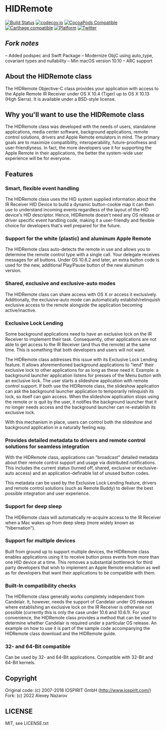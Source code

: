 # HIDRemote

[![Build Status](https://app.travis-ci.com/nzrsky/HIDRemote.svg?branch=master)](https://app.travis-ci.com/nzrsky/HIDRemote)
[![codecov.io](https://codecov.io/github/nzrsky/HIDRemote/coverage.svg?branch=master)](https://codecov.io/github/nzrsky/HIDRemote?branch=master)
[![CocoaPods Compatible](https://img.shields.io/cocoapods/v/HIDRemote.svg)](https://cocoapods.org/pods/HIDRemote)
[![Carthage compatible](https://img.shields.io/badge/Carthage-compatible-4BC51D.svg?style=flat)](https://github.com/Carthage/Carthage)
[![Platform](https://img.shields.io/cocoapods/p/HIDRemote.svg?style=flat)](http://cocoadocs.org/docsets/HIDRemote)
[![Twitter](https://img.shields.io/badge/twitter-@nzrsky-blue.svg?style=flat)](http://twitter.com/nzrsky)

## *Fork notes*
– Added podspec and Swift Package
– Modernize ObjC using auto_type, covariant types and nullability
– Min macOS version 10.10
– ARC support

## About the HIDRemote class

The HIDRemote Objective-C class provides your application with access to the Apple Remote IR Receiver under OS X 10.4 (Tiger) up to OS X 10.13 (High Sierra). It is available under a BSD-style license.

## Why you'll want to use the HIDRemote class

The HIDRemote class was developed with the needs of users, standalone applications, media center software, background applications, remote control solutions, drivers and Apple Remote emulators in mind. The primary goals are to maximize compatibility, interoperability, future-proofness and user-friendlyness. In fact, the more developers use it for supporting the Apple Remote in their applications, the better the system-wide user experience will be for everyone.

## Features

### Smart, flexible event handling
The HIDRemote class uses the HID system supplied information about the IR Receiver HID Device to build a dynamic button-cookie map it can then use to understand incoming events regardless of the layout of the HID device's HID descriptor. Hence, HIDRemote doesn't need any OS release or driver specific event handling code, making it a user-friendly and flexible choice for developers that's well prepared for the future.

### Support for the white (plastic) and aluminum Apple Remote
The HIDRemote class auto-detects the remote in use and allows you to determine the remote control type with a single call. Your delegate receives messages for all buttons. Under OS 10.6.2 and later, an extra button code is used for the new, additional Play/Pause button of the new aluminum version.

### Shared, exclusive and exclusive-auto modes
The HIDRemote class can share access with OS X or access it exclusively. Additionally, the exclusive-auto mode can automatically establish/relinquish exclusive access to the remote alongside the application becoming active/inactive.

### Exclusive Lock Lending
Some background applications need to have an exclusive lock on the IR Receiver to implement their task. Consequently, other applications are not able to get access to the IR Receiver (and thus the remote) at the same time. This is something that both developers and users will not want.

The HIDRemote class addresses this issue with its Exclusive Lock Lending feature. It allows aforementioned background applications to "lend" their exclusive lock to other applications for as long as these need it. Example: a background launcher application listens for presses of the Menu button with an exclusive lock. The user starts a slideshow application with remote control support. If both use the HIDRemote class, the slideshow application can ask the background launcher application to temporarily relinquish its lock, so itself can gain access. When the slideshow application stops using the remote or is quit by the user, it notifies the background launcher that it no longer needs access and the background launcher can re-establish its exclusive lock.

With this mechanism in place, users can control both the slideshow and background application in a naturally feeling way.

### Provides detailed metadata to drivers and remote control solutions for seamless integration
With the HIDRemote class, applications can "broadcast" detailed metadata about their remote control support and usage via distributed notifications. This includes the current status (turned off, shared, exclusive or exclusive-auto access) and an application-definable list of unused button codes.

This metadata can be used by the Exclusive Lock Lending feature, drivers and remote control solutions (such as Remote Buddy) to deliver the best possible integration and user experience.

### Support for deep sleep
The HIDRemote class will automatically re-acquire access to the IR Receiver when a Mac wakes up from deep sleep (more widely known as "hibernation").

### Support for multiple devices
Built from ground up to support multiple devices, the HIDRemote class enables applications using it to receive button press events from more than one HID device at a time. This removes a substantial bottleneck for third party developers that wish to implement an Apple Remote emulation as well as for developers that want their applications to be compatible with them.

### Built-In compatibility checks
The HIDRemote class generally works completely independent from Candelair. It, however, needs the support of Candelair under OS releases where establishing an exclusive lock on the IR Receiver is otherwise not possible (currently this is only the case under 10.6 and 10.6.1). For your convenience, the HIDRemote class provides a method that can be used to determine whether Candelair is required under a particular OS release. An example on how to use it is part of the sample code accompanying the HIDRemote class download and the HIDRemote guide.

### 32- and 64-Bit compatible
Can be used by 32- and 64-Bit applications. Compatible with 32-Bit and 64-Bit kernels.

## Copyright

Original code: (c) 2007-2018 IOSPIRIT GmbH (http://www.iospirit.com/)
Fork: (c) 2022 Alexey Nazarov

## LICENSE

MIT, see LICENSE.txt
